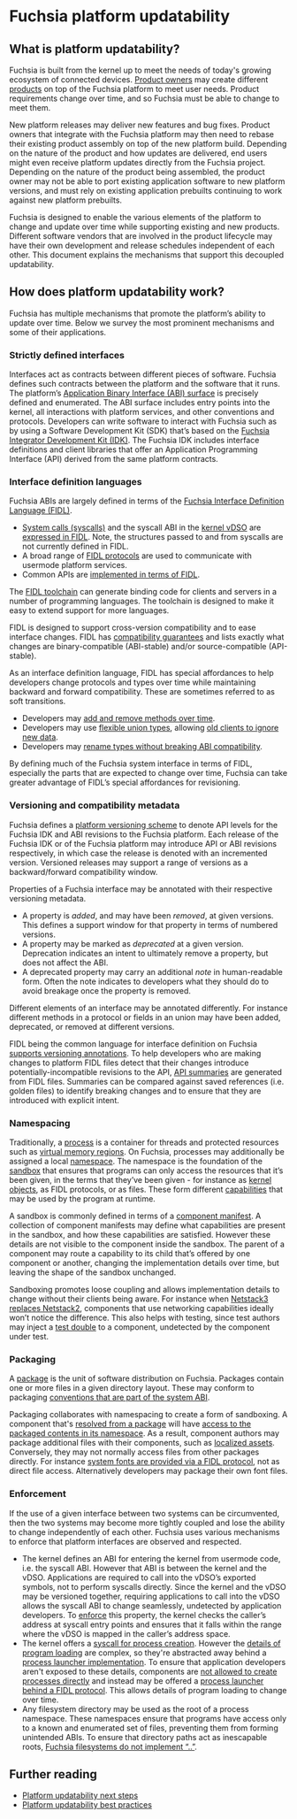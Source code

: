 # Fuchsia platform updatability

## What is platform updatability?

Fuchsia is built from the kernel up to meet the needs of today's growing
ecosystem of connected devices. [Product owners][glossary.product-owner] may
create different [products][glossary.product] on top of the Fuchsia platform to
meet user needs. Product requirements change over time, and so Fuchsia must be
able to change to meet them.

New platform releases may deliver new features and bug fixes. Product owners
that integrate with the Fuchsia platform may then need to rebase their existing
product assembly on top of the new platform build. Depending on the nature of
the product and how updates are delivered, end users might even receive platform
updates directly from the Fuchsia project. Depending on the nature of the
product being assembled, the product owner may not be able to port existing
application software to new platform versions, and must rely on existing
application prebuilts continuing to work against new platform prebuilts.

Fuchsia is designed to enable the various elements of the platform to change
and update over time while supporting existing and new products. Different
software vendors that are involved in the product lifecycle may have their own
development and release schedules independent of each other. This document
explains the mechanisms that support this decoupled updatability.

## How does platform updatability work?

Fuchsia has multiple mechanisms that promote the platform’s ability to update
over time. Below we survey the most prominent mechanisms and some of their
applications.

### Strictly defined interfaces

Interfaces act as contracts between different pieces of software. Fuchsia
defines such contracts between the platform and the software that it runs. The
platform’s [Application Binary Interface (ABI) surface][fsi-abi-surface] is
precisely defined and enumerated. The ABI surface includes entry points into the
kernel, all interactions with platform services, and other conventions and
protocols. Developers can write software to interact with Fuchsia such as by
using a Software Development Kit (SDK) that’s based on the
[Fuchsia Integrator Development Kit (IDK)][idk]. The Fuchsia IDK includes
interface definitions and client libraries that offer an Application Programming
Interface (API) derived from the same platform contracts.

### Interface definition languages

Fuchsia ABIs are largely defined in terms of the
[Fuchsia Interface Definition Language (FIDL)][fidl].

- [System calls (syscalls)][syscalls] and the syscall ABI in the
  [kernel vDSO][vdso] are [expressed in FIDL][syscall-life]. Note, the
  structures passed to and from syscalls are not currently defined in FIDL.
- A broad range of [FIDL protocols][fidl-reference] are used to communicate with
  usermode platform services.
- Common APIs are [implemented in terms of FIDL][open-life].

The [FIDL toolchain][rfc-0097] can generate binding code for clients and servers
in a number of programming languages. The toolchain is designed to make it easy
to extend support for more languages.

FIDL is designed to support cross-version compatibility and to ease interface
changes. FIDL has [compatibility guarantees][fidl-compatibility] and lists
exactly what changes are binary-compatible (ABI-stable) and/or source-compatible
(API-stable).

As an interface definition language, FIDL has special affordances to help
developers change protocols and types over time while maintaining backward and
forward compatibility. These are sometimes referred to as soft transitions.

- Developers may [add and remove methods over time][rfc-0021].
- Developers may use [flexible union types][rfc-0061], allowing
  [old clients to ignore new data][rfc-0033].
- Developers may [rename types without breaking ABI compatibility][rfc-0048].

By defining much of the Fuchsia system interface in terms of FIDL, especially
the parts that are expected to change over time, Fuchsia can take greater
advantage of FIDL’s special affordances for revisioning.

### Versioning and compatibility metadata

Fuchsia defines a [platform versioning scheme][rfc-0002] to denote API levels
for the Fuchsia IDK and ABI revisions to the Fuchsia platform. Each release of
the Fuchsia IDK or of the Fuchsia platform may introduce API or ABI revisions
respectively, in which case the release is denoted with an incremented version.
Versioned releases may support a range of versions as a backward/forward
compatibility window.

Properties of a Fuchsia interface may be annotated with their respective
versioning metadata.

- A property is _added_, and may have been _removed_, at given versions. This
  defines a support window for that property in terms of numbered versions.
- A property may be marked as _deprecated_ at a given version. Deprecation
  indicates an intent to ultimately remove a property, but does not affect the
  ABI.
- A deprecated property may carry an additional _note_ in human-readable form.
  Often the note indicates to developers what they should do to avoid breakage
  once the property is removed.

Different elements of an interface may be annotated differently. For instance
different methods in a protocol or fields in an union may have been added,
deprecated, or removed at different versions.

FIDL being the common language for interface definition on Fuchsia
[supports versioning annotations][rfc-0083]. To help developers who are making
changes to platform FIDL files detect that their changes introduce
potentially-incompatible revisions to the API, [API summaries][rfc-0076] are
generated from FIDL files. Summaries can be compared against saved references
(i.e. golden files) to identify breaking changes and to ensure that they are
introduced with explicit intent.

### Namespacing

Traditionally, a [process] is a container for threads and protected resources
such as [virtual memory regions][vmar]. On Fuchsia, processes may additionally
be assigned a local [namespace][namespaces]. The namespace is the foundation of
the [sandbox] that ensures that programs can only access the resources that it’s
been given, in the terms that they’ve been given - for instance as
[kernel objects][kernel-objects], as FIDL protocols, or as files. These form
different [capabilities] that may be used by the program at runtime.

A sandbox is commonly defined in terms of a
[component manifest][component-manifest]. A collection of component manifests
may define what capabilities are present in the sandbox, and how these
capabilities are satisfied. However these details are not visible to the
component inside the sandbox. The parent of a component may route a capability
to its child that’s offered by one component or another, changing the
implementation details over time, but leaving the shape of the sandbox
unchanged.

Sandboxing promotes loose coupling and allows implementation details to change
without their clients being aware. For instance when
[Netstack3 replaces Netstack2][roadmap-netstack3], components that use
networking capabilities ideally won’t notice the difference. This also helps
with testing, since test authors may inject a [test double][test-double] to a
component, undetected by the component under test.

### Packaging

A [package] is the unit of software distribution on Fuchsia. Packages contain
one or more files in a given directory layout. These may conform to packaging
[conventions that are part of the system ABI][fsi-package-conventions].

Packaging collaborates with namespacing to create a form of sandboxing. A
component that's [resolved from a package][package-url] will have
[access to the packaged contents in its namespace][component-data]. As a result,
component authors may package additional files with their components, such as
[localized assets][l10n-packaging]. Conversely, they may not normally access
files from other packages directly. For instance
[system fonts are provided via a FIDL protocol][font-provider-fidl], not as
direct file access. Alternatively developers may package their own font files.

### Enforcement

If the use of a given interface between two systems can be circumvented, then
the two systems may become more tightly coupled and lose the ability to change
independently of each other. Fuchsia uses various mechanisms to enforce that
platform interfaces are observed and respected.

- The kernel defines an ABI for entering the kernel from usermode code, i.e. the
  syscall ABI. However that ABI is between the kernel and the vDSO. Applications
  are required to call into the vDSO’s exported symbols, not to perform syscalls
  directly. Since the kernel and the vDSO may be versioned together, requiring
  applications to call into the vDSO allows the syscall ABI to change
  seamlessly, undetected by application developers. To
  [enforce][vdso-enforcement] this property, the kernel checks the caller’s
  address at syscall entry points and ensures that it falls within the range
  where the vDSO is mapped in the caller’s address space.
- The kernel offers a [syscall for process creation][zx-process-create]. However
  the [details of program loading][program-loading] are complex, so they're
  abstracted away behind a [process launcher implementation][process-launcher].
  To ensure that application developers aren't exposed to these details,
  components are [not allowed to create processes directly][fsi-job-policy] and
  instead may be offered a
  [process launcher behind a FIDL protocol][process-launcher-fidl]. This allows
  details of program loading to change over time.
- Any filesystem directory may be used as the root of a process namespace. These
  namespaces ensure that programs have access only to a known and enumerated set
  of files, preventing them from forming unintended ABIs. To ensure that
  directory paths act as inescapable roots,
  [Fuchsia filesystems do not implement “..”][dotdot].

## Further reading

- [Platform updatability next steps](next-steps.md)
- [Platform updatability best practices](best-practices.md)

[acts]: https://android.googlesource.com/platform/tools/test/connectivity/+/HEAD/acts
[archiveaccessor]: https://fuchsia.dev/reference/fidl/fuchsia.diagnostics#ArchiveAccessor
[build-info]: /development/build/build_information.md
[build-info-old]: https://fuchsia.googlesource.com/fuchsia/+/1b21e5d7b36df3f5dde647684dd321f1aee21372/docs/development/build/build_information.md
[capabilities]: /concepts/components/v2/capabilities/README.md
[cf-design-ambient]: /concepts/components/v2/design_principles.md#no-ambient-authority
[cf-design-isolation]: /concepts/components/v2/design_principles.md#isolation
[cf-intro]: /concepts/components/v2/introduction.md
[cfv2-migration]: /contribute/open_projects/components/migration.md
[cfv2-sys-migration]: /development/components/v2/migration/README.md
[cfv2-sys-migration-build-info]: /development/components/v2/migration/features.md#build-info
[cmx-sandbox]: /concepts/components/v1/component_manifests.md#sandbox
[component-data]: /development/components/data.md#hermetic_data_files_with_resource
[component-manifest]: /concepts/components/v2/component_manifests.md
[cpu-trace]: /development/tracing/advanced/recording-a-cpu-performance-trace.md
[cts]: /development/testing/cts/overview.md
[decentralized-product-integration]: /contribute/roadmap/2021/decentralized_product_integration.md
[dotdot]: /concepts/filesystems/dotdot.md
[driver-development]: /development/drivers/developer_guide/driver-development.md
[ffx]: /development/tools/ffx/overview.md
[ffx-component]: /reference/tools/sdk/ffx.md#component
[fidl]: /concepts/fidl/overview.md
[fidl-compatibility]: /development/languages/fidl/guides/compatibility/README.md
[fidl-reference]: https://fuchsia.dev/reference/fidl/
[font-provider-fidl]: https://fuchsia.dev/reference/fidl/fuchsia.fonts#Provider
[fsi-abi-surface]: /concepts/packages/system.md#abi_surfaces
[fsi-job-policy]: /concepts/packages/system.md#job_policy
[fsi-package-conventions]: /concepts/packages/system.md#package_conventions
[fssh]: /reference/tools/sdk/fssh.md
[fx-mem]: https://fuchsia.dev/reference/tools/fx/cmd/mem
[fx-snapshot]: https://fuchsia.dev/reference/tools/fx/cmd/snapshot
[fxb-34556]: https://bugs.fuchsia.dev/p/fuchsia/issues/detail?id=34556
[fxb-36484]: https://bugs.fuchsia.dev/p/fuchsia/issues/detail?id=36484
[fxb-60532]: https://bugs.fuchsia.dev/p/fuchsia/issues/detail?id=60532
[fxb-67858]: https://bugs.fuchsia.dev/p/fuchsia/issues/detail?id=67858
[fxb-82514]: https://bugs.fuchsia.dev/p/fuchsia/issues/detail?id=82514
[fxb-82740]: https://bugs.fuchsia.dev/p/fuchsia/issues/detail?id=82740
[fxb-84117]: https://bugs.fuchsia.dev/p/fuchsia/issues/detail?id=84117
[glossary.product]: /glossary/README.md#product
[glossary.product-owner]: /glossary/README.md#product-owner
[hub]: /concepts/components/v2/hub.md
[idk]: /development/idk/README.md
[inspect]: /development/diagnostics/inspect/README.md
[kernel-objects]: /reference/kernel_objects/objects.md
[l10n-packaging]: /development/internationalization/localization/packaging.md
[logs]: /reference/diagnostics/logs/README.md
[namespaces]: /concepts/process/namespaces.md
[oot-component-testing]: /contribute/roadmap/2021/oot_component_testing.md
[oot-system-testing]: /contribute/roadmap/2021/oot_system_testing.md
[open-life]: /concepts/filesystems/life_of_an_open.md#fidl
[package]: /concepts/packages/package.md
[package-url]: /concepts/packages/package_url.md
[procargs]: /concepts/process/program_loading.md#the_processargs_protocol
[process]: /reference/kernel_objects/process.md
[process-launcher]: /concepts/process/process_creation.md#fuchsiaprocesslauncher
[process-launcher-fidl]: https://fuchsia.dev/reference/fidl/fuchsia.process#Launcher
[program-loading]: /concepts/process/program_loading.md
[rfc-0002]: /contribute/governance/rfcs/0002_platform_versioning.md
[rfc-0021]: /contribute/governance/rfcs/0021_soft_transitions_methods_add_remove.md
[rfc-0033]: /contribute/governance/rfcs/0033_handling_unknown_fields_strictness.md
[rfc-0048]: /contribute/governance/rfcs/0048_explicit_union_ordinals.md
[rfc-0061]: /contribute/governance/rfcs/0061_extensible_unions.md
[rfc-0076]: /contribute/governance/rfcs/0076_fidl_api_summaries.md
[rfc-0083]: /contribute/governance/rfcs/0083_fidl_versioning.md
[rfc-0097]: /contribute/governance/rfcs/0097_fidl_toolchain.md
[roadmap-netstack3]: /contribute/roadmap/2021/netstack3.md
[sandbox]: /concepts/components/v2/introduction.md#what_is_sandboxing
[sdk-tools]: /reference/tools/sdk/README.md
[selectors]: /reference/diagnostics/selectors.md
[sl4a]: https://android.googlesource.com/platform/external/sl4a/
[sl4f]: /development/drivers/concepts/driver_development/sl4f.md
[stable-driver-runtime]: /contribute/roadmap/2021/stable_driver_runtime.md
[structured-config]: /contribute/roadmap/2021/structured_configuration.md
[syscall-life]: /concepts/kernel/life_of_a_syscall.md
[syscalls]: /concepts/kernel/concepts.md#system_calls
[test-double]: /contribute/testing/principles.md#test_doubles_stubs_mocks_fakes
[topology]: /concepts/components/v2/topology.md
[tracing]: /concepts/kernel/tracing-system.md
[trf]: /development/testing/components/test_runner_framework.md
[vdso]: /concepts/kernel/vdso.md
[vdso-enforcement]: /concepts/kernel/vdso.md#enforcement
[vmar]: /reference/kernel_objects/vm_address_region.md
[workstation-oot]: /contribute/roadmap/2021/workstation_out_of_tree.md
[zx-object-get-info]: /reference/syscalls/object_get_info.md
[zx-process-create]: /reference/syscalls/process_create.md
